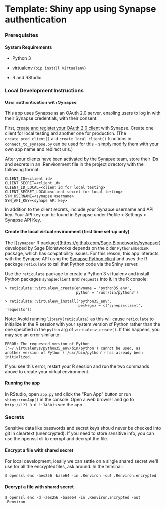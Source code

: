 # Template: Shiny app using Synapse authentication

### Prerequisites

#### System Requirements

* Python 3

* [virtualenv](https://virtualenv.pypa.io/en/latest/) (`pip install virtualenv`)

* R and RStudio

### Local Development Instructions

#### User authentication with Synapse

This app uses Synapse as an OAuth 2.0 server, enabling users to log in with their Synapse credentials, with their consent.

First, [create and register your OAuth 2.0 client](https://docs.synapse.org/articles/using_synapse_as_an_oauth_server.html) with Synapse. Create one client for local testing and another one for production. (The `create_prod_client()` and `create_local_client()` functions in `connect_to_synapse.py` can be used for this - simply modify them with your own app name and redirect uris.)

After your clients have been activated by the Synapse team, store their IDs and secrets in an .Renvironment file in the project directory with the following format:

```
CLIENT_ID=<client id>
CLIENT_SECRET=<client id>
CLIENT_ID_LOCAL=<client id for local testing>
CLIENT_SECRET_LOCAL=<client secret for local testing>
SYN_USERNAME=<synapse username>
SYN_API_KEY=<synape API key>
```

In addition to the client secrets, include your Synapse username and API key. Your API key can be found in Synapse under Profile > Settings > Synapse API Key.

#### Create the local virtual environment (first time set-up only)

The []`synapser` R package](https://github.com/Sage-Bionetworks/synapser) developed by Sage Bionetworks depends on the older `PythonEmbedInR` package, which has compatibility issues. For this reason, this app interacts with the Synapse API using the [Synapse Python client](https://python-docs.synapse.org/build/html/) and uses the R package `reticulate` to call that Python code via the Shiny server.

Use the `reticulate` package to create a Python 3 virtualenv and install Python packages `synapseclient` and `requests` into it. In the R console:

```
> reticulate::virtualenv_create(envname = 'python35_env',
                                python = '/usr/bin/python3')

> reticulate::virtualenv_install('python35_env',
                                 packages = c('synapseclient', 'requests'))
```

Note: Avoid running `library(reticulate)` as this will cause `reticulate` to initialize in the R session with your system version of Python rather than the one specified in the `python` arg of `virtualenv_create()`. If this happens, you may see an error similar to:

```
ERROR: The requested version of Python ('~/.virtualenvs/python35_env/bin/python') cannot be used, as
another version of Python ('/usr/bin/python') has already been initialized.
```

If you see this error, restart your R session and run the two commands above to create your virtual environment.

#### Running the app

In RStudio, open `app.py` and click the "Run App" button or run `shiny::runApp()` in the console. Open a web browser and go to `http://127.0.0.1:7450` to see the app.

### Secrets

Sensitive data like passwords and secret keys should never be checked into git in cleartext (unencrypted). If you need to store sensitive info, you can use the openssl cli to encrypt and decrypt the file.

#### Encrypt a file with shared secret
For local development, ideally we can settle on a single shared secret we'll use for all the encrypted files, ask around. In the terminal:

```
$ openssl enc -aes256 -base64 -in .Renviron -out .Renviron.encrypted
```

#### Decrypt a file with shared secret

```
$ openssl enc -d -aes256 -base64 -in .Renviron.encrypted -out .Renviron
```
